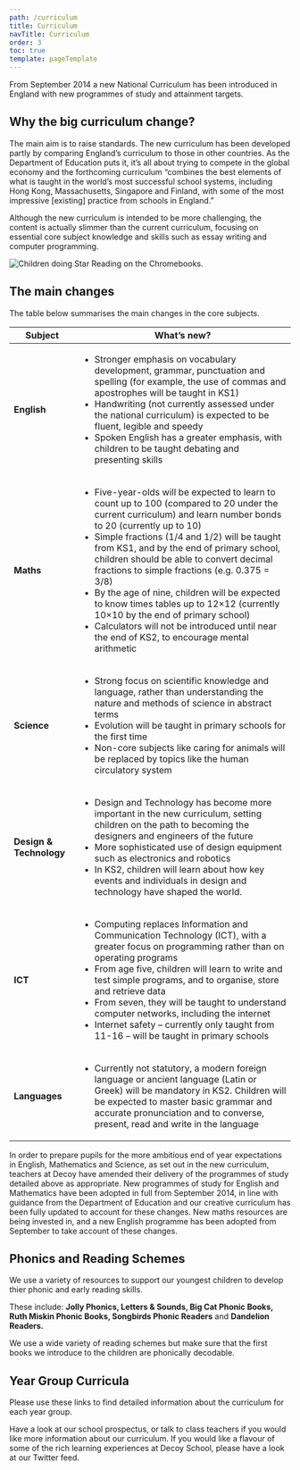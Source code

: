 ```yaml
---
path: /curriculum
title: Curriculum
navTitle: Curriculum
order: 3
toc: true
template: pageTemplate
---
```

From September 2014 a new National Curriculum has been introduced in England with new programmes of study and attainment targets.

## Why the big curriculum change?

The main aim is to raise standards. The new curriculum has been developed partly by comparing England’s curriculum to those in other countries. As the Department of Education puts it, it’s all about trying to compete in the global economy and the forthcoming curriculum “combines the best elements of what is taught in the world’s most successful school systems, including Hong Kong, Massachusetts, Singapore and Finland, with some of the most impressive \[existing] practice from schools in England.”

Although the new curriculum is intended to be more challenging, the content is actually slimmer than the current curriculum, focusing on essential core subject knowledge and skills such as essay writing and computer programming.

![Children doing Star Reading on the Chromebooks.](/static/assets/ar.jpg)

## The main changes

The table below summarises the main changes in the core subjects.

| **Subject**             | **What’s new?**                                                                                                                                                                                                                                                                                                                                                                                                                                                                                                                                                                                                        |
| ----------------------- | ---------------------------------------------------------------------------------------------------------------------------------------------------------------------------------------------------------------------------------------------------------------------------------------------------------------------------------------------------------------------------------------------------------------------------------------------------------------------------------------------------------------------------------------------------------------------------------------------------------------------- |
| **English**             | <ul><li>Stronger emphasis on vocabulary development, grammar, punctuation and spelling (for example, the use of commas and apostrophes will be taught in KS1)</li><li>Handwriting (not currently assessed under the national curriculum) is expected to be fluent, legible and speedy</li><li>Spoken English has a greater emphasis, with children to be taught debating and presenting skills</li></ul>                                                                                                                                                                                                               |
| **Maths**               | <ul><li>Five-year-olds will be expected to learn to count up to 100 (compared to 20 under the current curriculum) and learn number bonds to 20 (currently up to 10)</li><li>Simple fractions (1/4 and 1/2) will be taught from KS1, and by the end of primary school, children should be able to convert decimal fractions to simple fractions (e.g. 0.375 = 3/8)</li><li>By the age of nine, children will be expected to know times tables up to 12×12 (currently 10×10 by the end of primary school)</li><li>Calculators will not be introduced until near the end of KS2, to encourage mental arithmetic</li></ul> |
| **Science**             | <ul><li>Strong focus on scientific knowledge and language, rather than understanding the nature and methods of science in abstract terms</li><li>Evolution will be taught in primary schools for the first time</li><li>Non-core subjects like caring for animals will be replaced by topics like the human circulatory system</li></ul>                                                                                                                                                                                                                                                                               |
| **Design & Technology** | <ul><li>Design and Technology has become more important in the new curriculum, setting children on the path to becoming the designers and engineers of the future</li><li>More sophisticated use of design equipment such as electronics and robotics</li><li>In KS2, children will learn about how key events and individuals in design and technology have shaped the world.</li></ul>                                                                                                                                                                                                                               |
| **ICT**                 | <ul><li>Computing replaces Information and Communication Technology (ICT), with a greater focus on programming rather than on operating programs</li><li>From age five, children will learn to write and test simple programs, and to organise, store and retrieve data</li><li>From seven, they will be taught to understand computer networks, including the internet</li><li>Internet safety – currently only taught from 11-16 – will be taught in primary schools</li></ul>                                                                                                                                       |
| **Languages**           | <ul><li>Currently not statutory, a modern foreign language or ancient language (Latin or Greek) will be mandatory in KS2. Children will be expected to master basic grammar and accurate pronunciation and to converse, present, read and write in the language</li></ul>                                                                                                                                                                                                                                                                                                                                              |

In order to prepare pupils for the more ambitious end of year expectations in English, Mathematics and Science, as set out in the new curriculum, teachers at Decoy have amended their delivery of the programmes of study detailed above as appropriate. New programmes of study for English and Mathematics have been adopted in full from September 2014, in line with guidance from the Department of Education and our creative curriculum has been fully updated to account for these changes. New maths resources are being invested in, and a new English programme has been adopted from September to take account of these changes.

## Phonics and Reading Schemes

We use a variety of resources to support our youngest children to develop thier phonic and early reading skills.

These include:
**Jolly Phonics, Letters & Sounds, Big Cat Phonic Books, Ruth Miskin Phonic Books, Songbirds Phonic Readers** and **Dandelion Readers.**

We use a wide variety of reading schemes but make sure that the first books we introduce to the children are phonically decodable.

## Year Group Curricula

Please use these links to find detailed information about the curriculum for each year group.

Have a look at our school prospectus, or talk to class teachers if you would like more information about our curriculum.
If you would like a flavour of some of the rich learning experiences at Decoy School, please have a look at our Twitter feed.

<div class="buttons-grid">
    <info-btn
        href="https://drive.google.com/open?id=0B76W\_\\_U5CTntazB2SDNKYnlldHM"
        text="Nursery Curriculum">
    </info-btn>
    <info-btn
        href="https://drive.google.com/open?id=0B76W\\_\\_U5CTntd25PZjBiTGpCcTA"
        text="Reception Curriculum">
    </info-btn>
    <info-btn
        href="https://drive.google.com/file/d/0B76W\\_\\_U5CTntVmMxUHNIcUlBSG8/view?usp=sharing"
        text="Year 1 Curriculum">
    </info-btn>
    <info-btn
        href="https://drive.google.com/file/d/0B76W\\_\\_U5CTntZ1ZpRktrNFpubVE/view?usp=sharing"
        text="Year 2 Curriculum">
    </info-btn>
    <info-btn
        href="https://drive.google.com/file/d/0B76W\\_\\_U5CTntYUJGSmhXcUtic28/view?usp=sharing"
        text="Year 3 Curriculum">
    </info-btn>
    <info-btn
        href="https://drive.google.com/file/d/0B76W\\_\\_U5CTntWHI2cERnOV9VUkE/view?usp=sharing"
        text="Year 4 Curriculum">
    </info-btn>
    <info-btn
        href="https://drive.google.com/file/d/0B76W\\_\\_U5CTntRkMtX3RyZDRjSlk/view?usp=sharing"
        text="Year 5 Curriculum">
    </info-btn>
    <info-btn
        href="https://drive.google.com/file/d/0B76W\\_\_U5CTntcnBSVzd6ZV9VWE0/view?usp=sharing"
        text="Year 6 Curriculum">
    </info-btn>
</div>
